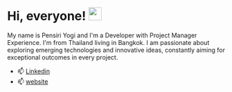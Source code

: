 # Hi, everyone! <img src="https://raw.githubusercontent.com/MartinHeinz/MartinHeinz/master/wave.gif" width="30px">
 My name is Pensiri Yogi and I'm a Developer with Project Manager Experience. I'm from Thailand living in Bangkok. I am passionate about exploring emerging technologies and innovative ideas, constantly aiming for exceptional outcomes in every project.
- 📫  <a href ="https://www.linkedin.com/in/pensirik/" target="_blank">Linkedin</a>
- 📫  <a href ="https://portfolio-lilac-gamma-76.vercel.app/" target="_blank">website </a>


<!---
Pensirik/Pensirik is a ✨ special ✨ repository because its `README.md` (this file) appears on your GitHub profile.
You can click the Preview link to take a look at your changes.
--->
